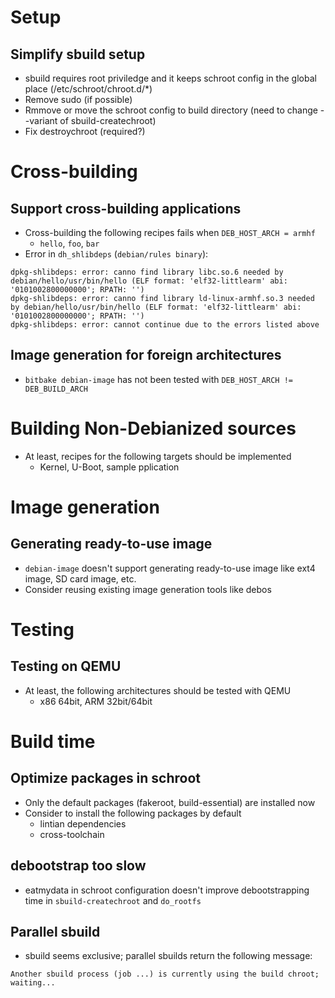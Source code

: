 Setup
=====

Simplify sbuild setup
---------------------

* sbuild requires root priviledge and it keeps schroot config
  in the global place (/etc/schroot/chroot.d/*)
* Remove sudo (if possible)
* Rmmove or move the schroot config to build directory
  (need to change --variant of sbuild-createchroot)
* Fix destroychroot (required?)

Cross-building
==============

Support cross-building applications
-----------------------------------

* Cross-building the following recipes fails when `DEB_HOST_ARCH = armhf`
    * `hello`, `foo`, `bar`
* Error in `dh_shlibdeps` (`debian/rules binary`):

```
dpkg-shlibdeps: error: canno find library libc.so.6 needed by debian/hello/usr/bin/hello (ELF format: 'elf32-littlearm' abi: '0101002800000000'; RPATH: '')
dpkg-shlibdeps: error: canno find library ld-linux-armhf.so.3 needed by debian/hello/usr/bin/hello (ELF format: 'elf32-littlearm' abi: '0101002800000000'; RPATH: '')
dpkg-shlibdeps: error: cannot continue due to the errors listed above
```

Image generation for foreign architectures
------------------------------------------

* `bitbake debian-image` has not been tested with `DEB_HOST_ARCH != DEB_BUILD_ARCH`

Building Non-Debianized sources
===============================

* At least, recipes for the following targets should be implemented
    * Kernel, U-Boot, sample pplication

Image generation
================

Generating ready-to-use image
-----------------------------

* `debian-image` doesn't support generating ready-to-use image like
  ext4 image, SD card image, etc.
* Consider reusing existing image generation tools like debos

Testing
=======

Testing on QEMU
---------------

* At least, the following architectures should be tested with QEMU
    * x86 64bit, ARM 32bit/64bit

Build time
==========

Optimize packages in schroot
----------------------------

* Only the default packages (fakeroot, build-essential) are installed now
* Consider to install the following packages by default
    * lintian dependencies
    * cross-toolchain

debootstrap too slow
--------------------

* eatmydata in schroot configuration doesn't improve debootstrapping time
  in `sbuild-createchroot` and `do_rootfs`

Parallel sbuild
---------------

* sbuild seems exclusive; parallel sbuilds return the following message:

```
Another sbuild process (job ...) is currently using the build chroot; waiting...
```
